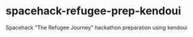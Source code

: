 # spacehack-refugee-prep-kendoui
Spacehack "The Refugee Journey" hackathon preparation using kendoui
